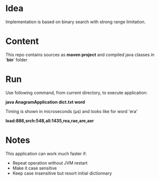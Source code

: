 # Idea
Implementation is based on binary search with strong range limitation.

# Content
This repo contains sources as __maven project__ and compiled java classes in '__bin__' folder

# Run
Use following command, from current directory, to execute application:

__java AnagramApplication dict.txt word__

Timing is shown in microseconds (µs) and looks like for word 'era'

__load:886,srch:548,all:1435,rea,rae,are,aer__

# Notes
This application can work much faster if:
 * Repeat operation without JVM restart
 * Make it case sensitive
 * Keep case insensitive but resort initial dictionnary

